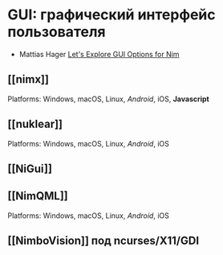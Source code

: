 # GUI: графический интерфейс пользователя

* Mattias Hager [Let's Explore GUI Options for Nim](https://matthiashager.com/gui-options-for-nim)

## [[nimx]]
Platforms: Windows, macOS, Linux, *Android*, iOS, **Javascript**
## [[nuklear]]
Platforms: Windows, macOS, Linux, *Android*, iOS
## [[NiGui]]
## [[NimQML]]
Platforms: Windows, macOS, Linux, *Android*, iOS
## [[NimboVision]] под ncurses/X11/GDI